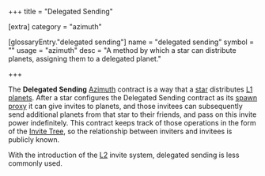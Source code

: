 +++
title = "Delegated Sending"

[extra]
category = "azimuth"

[glossaryEntry."delegated sending"]
name = "delegated sending"
symbol = ""
usage = "azimuth"
desc = "A method by which a star can distribute planets, assigning them to a delegated planet."

+++

The **Delegated Sending** [Azimuth](/glossary/azimuth) contract is a way that a [star](/glossary/star ) distributes [L1](/glossary/azimuth) [planets](/glossary/planet). After a star configures the Delegated Sending contract as its [spawn proxy](/glossary/proxies) it can give invites to planets, and those invitees can subsequently send additional planets from that star to their friends, and pass on this invite power indefinitely. This contract keeps track of those operations in the form of the [Invite Tree](/glossary/invite-tree), so the relationship between inviters and invitees is publicly known.

With the introduction of the [L2](/glossary/rollups) invite system,
delegated sending is less commonly used.
